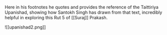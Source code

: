 Here in his footnotes he quotes and provides the reference of the Taittiriya Upanishad, showing how Santokh Singh has drawn from that text, incredibly helpful in exploring this Rut 5 of [[Suraj]] Prakash.

![[upanishad2.png]]